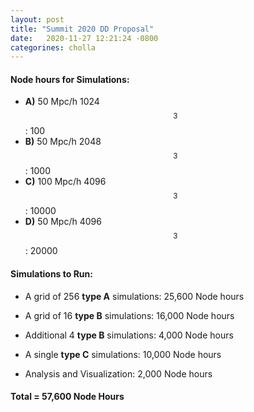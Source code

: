 ```yaml
---
layout: post
title: "Summit 2020 DD Proposal"
date:   2020-11-27 12:21:24 -0800
categorines: cholla
---
```




#### Node hours for Simulations:
* **A)** 50 Mpc/h  1024$$^3$$: 100
* **B)** 50 Mpc/h  2048$$^3$$: 1000
* **C)** 100 Mpc/h  4096$$^3$$: 10000
* **D)** 50 Mpc/h  4096$$^3$$: 20000 


#### Simulations to Run:

* A grid of 256 **type A** simulations: 25,600 Node hours

* A grid of 16 **type B** simulations: 16,000 Node hours 

* Additional 4 **type B** simulations: 4,000 Node hours 

* A single **type C** simulations: 10,000 Node hours

* Analysis and Visualization: 2,000 Node hours

#### **Total = 57,600 Node Hours**





